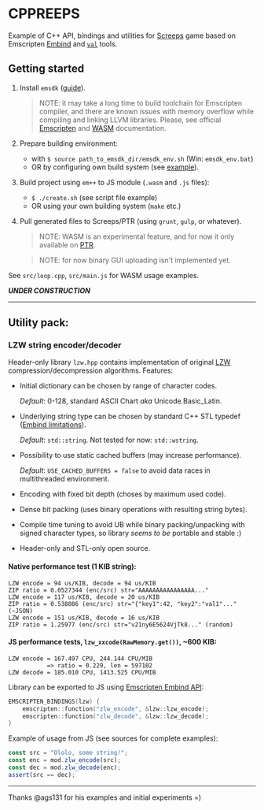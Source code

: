 # CPPREEPS

Example of C++ API, bindings and utilities for [Screeps](https://screeps.com/) game based on Emscripten [Embind](http://kripken.github.io/emscripten-site/docs/api_reference/bind.h.html) and [`val`](http://kripken.github.io/emscripten-site/docs/api_reference/val.h.html) tools.

## Getting started

1. Install `emsdk` ([guide](http://webassembly.org/getting-started/developers-guide/)).
    
    > NOTE: it may take a long time to build toolchain for Emscripten compiler, and there are known issues with memory overflow while compiling and linking LLVM libraries. Please, see official [Emscripten](https://kripken.github.io/emscripten-site/index.html) and [WASM](http://webassembly.org/docs/high-level-goals/) documentation.
    
2. Prepare building environment:
    * with `$ source path_to_emsdk_dir/emsdk_env.sh` (Win: `emsdk_env.bat`)
    * OR by configuring own build system (see [example](https://kripken.github.io/emscripten-site/docs/compiling/Building-Projects.html)).
    
3. Build project using `em++` to JS module (`.wasm` and `.js` files):
    * `$ ./create.sh` (see script file example)
    * OR using your own building system (`make` etc.)
    
4. Pull generated files to Screeps/PTR (using `grunt`, `gulp`, or whatever).
    
    > NOTE: WASM is an experimental feature, and for now it only available on [PTR](http://docs.screeps.com/ptr.html).
    
    > NOTE: for now binary GUI uploading isn't implemented yet.

See `src/loop.cpp`, `src/main.js` for WASM usage examples.

**_UNDER CONSTRUCTION_**

***

## Utility pack:

### LZW string encoder/decoder
Header-only library `lzw.hpp` contains implementation of original [LZW](https://en.wikipedia.org/wiki/Lempel%E2%80%93Ziv%E2%80%93Welch) compression/decompression algorithms. Features:

* Initial dictionary can be chosen by range of character codes.
    
    _Default_: 0-128, standard ASCII Chart _aka_ Unicode.Basic_Latin.
    
* Underlying string type can be chosen by standard C++ STL typedef ([Embind limitations](http://kripken.github.io/emscripten-site/docs/porting/connecting_cpp_and_javascript/embind.html#built-in-type-conversions)).
    
    _Default_: `std::string`. Not tested for now: `std::wstring`.
    
* Possibility to use static cached buffers (may increase performance).
    
    _Default_: `USE_CACHED_BUFFERS = false` to avoid data races in multithreaded environment.
    
* Encoding with fixed bit depth (choses by maximum used code).
    
* Dense bit packing (uses binary operations with resulting string bytes).
    
* Compile time tuning to avoid UB while binary packing/unpacking with signed character types, so library _seems to be_ portable and stable :)
    
* Header-only and STL-only open source.


#### Native performance test (1 KIB string):

```
LZW encode = 94 us/KIB, decode = 94 us/KIB
ZIP ratio = 0.0527344 (enc/src) str="AAAAAAAAAAAAAAAA..."
LZW encode = 117 us/KIB, decode = 20 us/KIB
ZIP ratio = 0.538086 (enc/src) str="{"key1":42, "key2":"val1"..." (~JSON)
LZW encode = 151 us/KIB, decode = 16 us/KIB
ZIP ratio = 1.25977 (enc/src) str="v21ny6E5624VjTk8..." (random)
```

#### JS performance tests, `lzw_xxcode(RawMemory.get())`, ~600 KIB:

```
LZW encode = 167.497 CPU, 244.144 CPU/MIB
           => ratio = 0.229, len = 597102
LZW decode = 185.010 CPU, 1413.525 CPU/MIB
```

Library can be exported to JS using [Emscripten Embind API](http://kripken.github.io/emscripten-site/docs/api_reference/bind.h.html):

```cpp
EMSCRIPTEN_BINDINGS(lzw) {
    emscripten::function("zlw_encode", &lzw::lzw_encode);
    emscripten::function("zlw_decode", &lzw::lzw_decode);
}
```

Example of usage from JS (see sources for complete examples):

```javascript
const src = "Ololo, some string!";
const enc = mod.zlw_encode(src);
const dec = mod.zlw_decode(enc);
assert(src == dec);
```

***

Thanks @ags131 for his examples and initial experiments =)